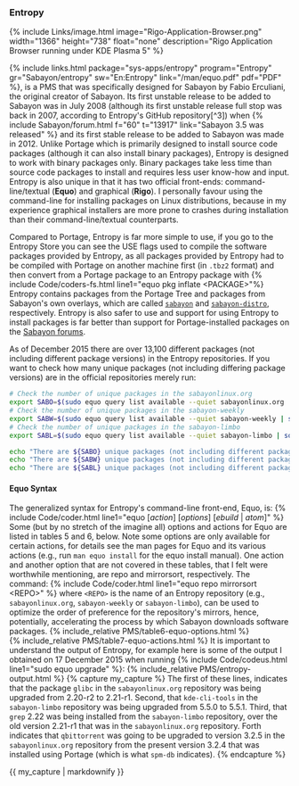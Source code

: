 ### Entropy
{% include Links/image.html image="Rigo-Application-Browser.png" width="1366" height="738" float="none" description="Rigo Application Browser running under KDE Plasma 5" %}

{% include links.html package="sys-apps/entropy" program="Entropy" gr="Sabayon/entropy" sw="En:Entropy" link="/man/equo.pdf" pdf="PDF" %}, is a PMS that was specifically designed for Sabayon by Fabio Erculiani, the original creator of Sabayon. Its first unstable release to be added to Sabayon was in July 2008 (although its first unstable release full stop was back in 2007, according to Entropy's GitHub repository[^3]) when {% include Sabayon/forum.html f="60" t="13917" link="Sabayon 3.5 was released" %} and its first stable release to be added to Sabayon was made in 2012. Unlike Portage which is primarily designed to install source code packages (although it can also install binary packages), Entropy is designed to work with binary packages only. Binary packages take less time than source code packages to install and requires less user know-how and input. Entropy is also unique in that it has two official front-ends: command-line/textual (**Equo**) and graphical (**Rigo**). I personally favour using the command-line for installing packages on Linux distributions, because in my experience graphical installers are more prone to crashes during installation than their command-line/textual counterparts.

Compared to Portage, Entropy is far more simple to use, if you go to the Entropy Store you can see the USE flags used to compile the software packages provided by Entropy, as all packages provided by Entropy had to be compiled with Portage on another machine first (in `.tbz2` format) and then convert from a Portage package to an Entropy package with {% include Code/coders-fs.html line1="equo pkg inflate &lt;PACKAGE&gt;"%} Entropy contains packages from the Portage Tree and packages from Sabayon's own overlays, which are called [`sabayon`](https://github.com/Sabayon/for-gentoo) and [`sabayon-distro`](https://github.com/Sabayon/sabayon-distro), respectively. Entropy is also safer to use and support for using Entropy to install packages is far better than support for Portage-installed packages on the [Sabayon forums](https://forum.sabayon.org/).

As of December 2015 there are over 13,100 different packages (not including different package versions) in the Entropy repositories. If you want to check how many unique packages (not including differing package versions) are in the official repositories merely run:
```bash
# Check the number of unique packages in the sabayonlinux.org
export SABO=$(sudo equo query list available --quiet sabayonlinux.org | sort | uniq | wc -l)
# Check the number of unique packages in the sabayon-weekly
export SABW=$(sudo equo query list available --quiet sabayon-weekly | sort | uniq | wc -l)
# Check the number of unique packages in the sabayon-limbo
export SABL=$(sudo equo query list available --quiet sabayon-limbo | sort | uniq | wc -l)

echo "There are ${SABO} unique packages (not including different package version) in the sabayonlinux.org (DAILY) repository"
echo "There are ${SABW} unique packages (not including different package version) in the sabayon-weekly (WEEKLY) repository"
echo "There are ${SABL} unique packages (not including different package version) in the sabayon-limbo (LIMBO) repository"
```

#### Equo Syntax
The generalized syntax for Entropy's command-line front-end, Equo, is:
{% include Code/coder.html line1="equo [<em>action</em>] [<em>options</em>] [<em>ebuild</em> | <em>atom</em>]" %}
Some (but by no stretch of the imagine all) options and actions for Equo are listed in tables 5 and 6, below. Note some options are only available for certain actions, for details see the man pages for Equo and its various actions (e.g., run `man equo install` for the equo install manual). One action and another option that are not covered in these tables, that I felt were worthwhile mentioning, are repo and mirrorsort, respectively. The command:
{% include Code/coder.html line1="equo repo mirrorsort &lt;REPO&gt;" %}
where `<REPO>` is the name of an Entropy repository (e.g., `sabayonlinux.org`, `sabayon-weekly` or `sabayon-limbo`), can be used to optimize the order of preference for the repository's mirrors, hence, potentially, accelerating the process by which Sabayon downloads software packages.
{% include_relative PMS/table6-equo-options.html %}
<br/>
{% include_relative PMS/table7-equo-actions.html %}
It is important to understand the output of Entropy, for example here is some of the output I obtained on 17 December 2015 when running {% include Code/codeus.html line1="sudo equo upgrade" %}:
{% include_relative PMS/entropy-output.html %}
{% capture my_capture %}
The first of these lines, indicates that the package `glibc` in the `sabayonlinux.org` repository was being upgraded from 2.20-r2 to 2.21-r1. Second, that `kde-cli-tools` in the `sabayon-limbo` repository was being upgraded from 5.5.0 to 5.5.1. Third, that `grep` 2.22 was being installed from the `sabayon-limbo` repository, over the old version 2.21-r1 that was in the `sabayonlinux.org` repository. Forth indicates that `qbittorrent` was going to be upgraded to version 3.2.5 in the `sabayonlinux.org` repository from the present version 3.2.4 that was installed using Portage (which is what `spm-db` indicates).
{% endcapture %}

{{ my_capture | markdownify }}
